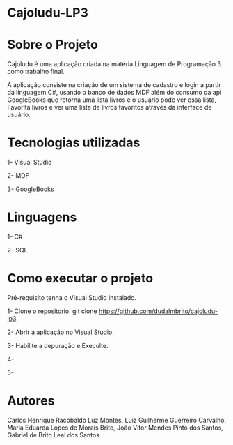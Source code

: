 # Cajoludu-LP3

# Sobre o Projeto

Cajoludu é uma aplicação criada na matéria Linguagem de Programação 3 como trabalho final.

A aplicação consiste na criação de um sistema de cadastro e login a partir da linguagem C#, usando o banco de dados MDF além do consumo da api GoogleBooks que retorna uma lista livros e o usuário pode ver essa lista, Favorita livros e ver uma lista de livros favoritos através da interface de usuário.

# Tecnologias utilizadas
1- Visual Studio

2- MDF

3- GoogleBooks

# Linguagens 
1- C#	

2- SQL

# Como executar o projeto
Pré-requisito tenha o Visual Studio instalado.

1- Clone o repositorio.
git clone https://github.com/dudalmbrito/cajoludu-lp3

2- Abrir a aplicação no Visual Studio.

3- Habilite a depuração e Execulte.

4- 

5- 


# Autores 
Carlos Henrique Racobaldo Luz Montes,
Luiz Guilherme Guerreiro Carvalho,
Maria Eduarda Lopes de Morais Brito,
João Vitor Mendes Pinto dos Santos,
Gabriel de Brito Leal dos Santos
